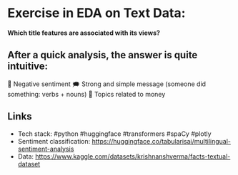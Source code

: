 # Exercise in EDA on Text Data:
**Which title features are associated with its views?**


## After a quick analysis, the answer is quite intuitive:
🤬 Negative sentiment
🗯️ Strong and simple message (someone did something: verbs + nouns)
🤑 Topics related to money


## Links
- Tech stack: #python #huggingface #transformers #spaCy #plotly
- Sentiment classification: https://huggingface.co/tabularisai/multilingual-sentiment-analysis
- Data: https://www.kaggle.com/datasets/krishnanshverma/facts-textual-dataset